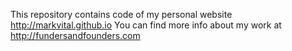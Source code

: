 This repository contains code of my personal website http://markvital.github.io
You can find more info about my work at http://fundersandfounders.com